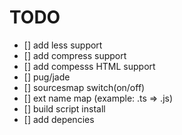 # TODO

- [] add less support
- [] add compress support
- [] add compesss HTML support
- [] pug/jade
- [] sourcesmap switch(on/off)
- [] ext name map (example: .ts => .js)
- [] build script install
- [] add depencies